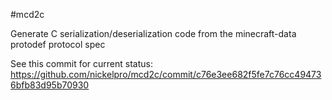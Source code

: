 #mcd2c

Generate C serialization/deserialization code from the minecraft-data protodef protocol spec

See this commit for current status:
https://github.com/nickelpro/mcd2c/commit/c76e3ee682f5fe7c76cc494736bfb83d95b70930
